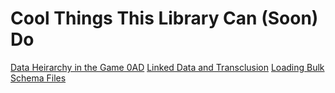 # Cool Things This Library Can (Soon) Do

[Data Heirarchy in the Game 0AD](./data_heirarchy_in_the_game_0ad.md)
[Linked Data and Transclusion](./linked_data.md)
[Loading Bulk Schema Files](./loading_bulk_schema_files.md)
